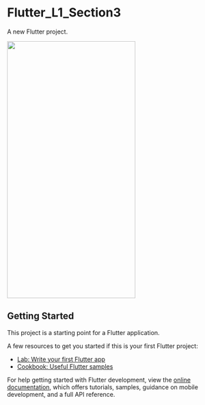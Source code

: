 # Flutter_L1_Section3

A new Flutter project.

<img src="https://github.com/DoaaAbdallah1/Flutter_L1_Section3/assets/122896725/be86a077-e58c-404e-a183-5bcf3f7b91eb" width=300 height=600>


## Getting Started

This project is a starting point for a Flutter application.

A few resources to get you started if this is your first Flutter project:

- [Lab: Write your first Flutter app](https://docs.flutter.dev/get-started/codelab)
- [Cookbook: Useful Flutter samples](https://docs.flutter.dev/cookbook)

For help getting started with Flutter development, view the
[online documentation](https://docs.flutter.dev/), which offers tutorials,
samples, guidance on mobile development, and a full API reference.
